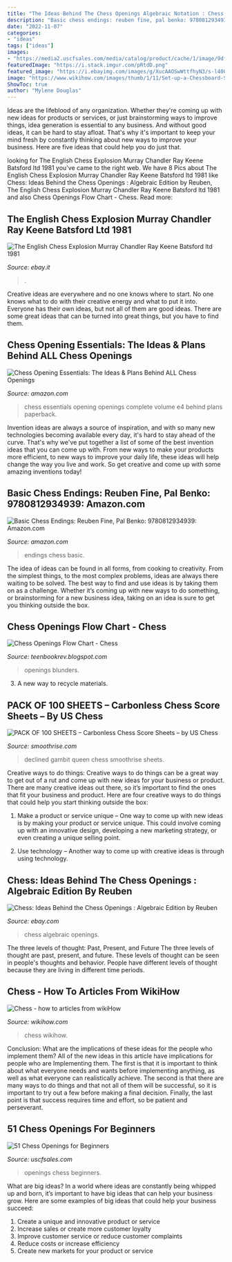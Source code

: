```yaml
---
title: "The Ideas Behind The Chess Openings Algebraic Notation : Chess Algebraic Openings"
description: "Basic chess endings: reuben fine, pal benko: 9780812934939: amazon.com"
date: "2022-11-07"
categories:
- "ideas"
tags: ["ideas"]
images:
- "https://media2.uscfsales.com/media/catalog/product/cache/1/image/9df78eab33525d08d6e5fb8d27136e95/b/0/b0027cz-2.jpg"
featuredImage: "https://i.stack.imgur.com/pRtdD.png"
featured_image: "https://i.ebayimg.com/images/g/XucAAOSwWttfhyN3/s-l400.jpg"
image: "https://www.wikihow.com/images/thumb/1/11/Set-up-a-Chessboard-Step-13-Version-5.jpg/-crop-375-321-375px-nowatermark-Set-up-a-Chessboard-Step-13-Version-5.jpg"
ShowToc: true
author: "Mylene Douglas"
---
```



Ideas are the lifeblood of any organization. Whether they're coming up with new ideas for products or services, or just brainstorming ways to improve things, idea generation is essential to any business. And without good ideas, it can be hard to stay afloat. That's why it's important to keep your mind fresh by constantly thinking about new ways to improve your business. Here are five ideas that could help you do just that.

	

		
looking for The English Chess Explosion Murray Chandler Ray Keene Batsford ltd 1981 you've came to the right web. We have 8 Pics about The English Chess Explosion Murray Chandler Ray Keene Batsford ltd 1981 like Chess: Ideas Behind the Chess Openings : Algebraic Edition by Reuben, The English Chess Explosion Murray Chandler Ray Keene Batsford ltd 1981 and also Chess Openings Flow Chart - Chess. Read more:
		
    
## The English Chess Explosion Murray Chandler Ray Keene Batsford Ltd 1981

<img loading=lazy src="https://i.ebayimg.com/images/g/XucAAOSwWttfhyN3/s-l400.jpg" onerror="this.onerror=null;this.src='https://tse3.mm.bing.net/th?id=OIP.MbIxFT2thmw4bkCgQZE9GgAAAA&amp;pid=15.1';" alt="The English Chess Explosion Murray Chandler Ray Keene Batsford ltd 1981">

_Source: ebay.it_

>. 

	

Creative ideas are everywhere and no one knows where to start. No one knows what to do with their creative energy and what to put it into. Everyone has their own ideas, but not all of them are good ideas. There are some great ideas that can be turned into great things, but you have to find them.

    
## Chess Opening Essentials: The Ideas &amp; Plans Behind ALL Chess Openings

<img loading=lazy src="http://ecx.images-amazon.com/images/I/517JsQHsjlL._AC_UL160_SR116,160_.jpg" onerror="this.onerror=null;this.src='https://tse3.mm.bing.net/th?id=OIP.Hohwl-b2T6nXAAG2_tScyQAAAA&amp;pid=15.1';" alt="Chess Opening Essentials: The Ideas &amp; Plans Behind ALL Chess Openings">

_Source: amazon.com_

>chess essentials opening openings complete volume e4 behind plans paperback. 

	

Invention ideas are always a source of inspiration, and with so many new technologies becoming available every day, it's hard to stay ahead of the curve. That's why we've put together a list of some of the best invention ideas that you can come up with. From new ways to make your products more efficient, to new ways to improve your daily life, these ideas will help change the way you live and work. So get creative and come up with some amazing inventions today!

    
## Basic Chess Endings: Reuben Fine, Pal Benko: 9780812934939: Amazon.com

<img loading=lazy src="http://ecx.images-amazon.com/images/I/51J4ANQAFYL._SY344_BO1,204,203,200_.jpg" onerror="this.onerror=null;this.src='https://tse3.mm.bing.net/th?id=OIP.kxlNk29GXtBmnROQGa13ogAAAA&amp;pid=15.1';" alt="Basic Chess Endings: Reuben Fine, Pal Benko: 9780812934939: Amazon.com">

_Source: amazon.com_

>endings chess basic. 

	

The idea of ideas can be found in all forms, from cooking to creativity. From the simplest things, to the most complex problems, ideas are always there waiting to be solved. The best way to find and use ideas is by taking them on as a challenge. Whether it’s coming up with new ways to do something, or brainstorming for a new business idea, taking on an idea is sure to get you thinking outside the box.

    
## Chess Openings Flow Chart - Chess

<img loading=lazy src="https://i.stack.imgur.com/pRtdD.png" onerror="this.onerror=null;this.src='https://tse4.mm.bing.net/th?id=OIP.Ic_hPJYLE7xRwjspjpK1BwAAAA&amp;pid=15.1';" alt="Chess Openings Flow Chart - Chess">

_Source: teenbookrev.blogspot.com_

>openings blunders. 

	

3. A new way to recycle materials.

    
## PACK OF 100 SHEETS – Carbonless Chess Score Sheets – By US Chess

<img loading=lazy src="https://smoothrise.com/wp-content/uploads/2017/06/7061-5.jpg" onerror="this.onerror=null;this.src='https://tse2.mm.bing.net/th?id=OIP.y72zR35rK--GCh0C4lTmMQAAAA&amp;pid=15.1';" alt="PACK OF 100 SHEETS – Carbonless Chess Score Sheets – by US Chess">

_Source: smoothrise.com_

>declined gambit queen chess smoothrise sheets. 

	

Creative ways to do things:
Creative ways to do things can be a great way to get out of a rut and come up with new ideas for your business or product. There are many creative ideas out there, so it’s important to find the ones that fit your business and product. Here are four creative ways to do things that could help you start thinking outside the box:
1. Make a product or service unique – One way to come up with new ideas is by making your product or service unique. This could involve coming up with an innovative design, developing a new marketing strategy, or even creating a unique selling point.

2. Use technology – Another way to come up with creative ideas is through using technology.

    
## Chess: Ideas Behind The Chess Openings : Algebraic Edition By Reuben

<img loading=lazy src="https://i.ebayimg.com/images/g/EwoAAOSwkB9euEwu/s-l640.jpg" onerror="this.onerror=null;this.src='https://tse1.mm.bing.net/th?id=OIP.uv1q6VeMF1PLBeOgXmh7IgHaFj&amp;pid=15.1';" alt="Chess: Ideas Behind the Chess Openings : Algebraic Edition by Reuben">

_Source: ebay.com_

>chess algebraic openings. 

	

The three levels of thought: Past, Present, and Future
The three levels of thought are past, present, and future. These levels of thought can be seen in people's thoughts and behavior. People have different levels of thought because they are living in different time periods.

    
## Chess - How To Articles From WikiHow

<img loading=lazy src="https://www.wikihow.com/images/thumb/1/11/Set-up-a-Chessboard-Step-13-Version-5.jpg/-crop-375-321-375px-nowatermark-Set-up-a-Chessboard-Step-13-Version-5.jpg" onerror="this.onerror=null;this.src='https://tse2.mm.bing.net/th?id=OIP.bBMHlTC2fs656Vul5P7slQAAAA&amp;pid=15.1';" alt="Chess - how to articles from wikiHow">

_Source: wikihow.com_

>chess wikihow. 

	

Conclusion: What are the implications of these ideas for the people who implement them?
All of the new ideas in this article have implications for people who are Implementing them. The first is that it is important to think about what everyone needs and wants before implementing anything, as well as what everyone can realistically achieve. The second is that there are many ways to do things and that not all of them will be successful, so it is important to try out a few before making a final decision. Finally, the last point is that success requires time and effort, so be patient and perseverant.

    
## 51 Chess Openings For Beginners

<img loading=lazy src="https://media2.uscfsales.com/media/catalog/product/cache/1/image/9df78eab33525d08d6e5fb8d27136e95/b/0/b0027cz-2.jpg" onerror="this.onerror=null;this.src='https://tse4.mm.bing.net/th?id=OIP.MCLZa1yh2ym3tKFj_KUmqQAAAA&amp;pid=15.1';" alt="51 Chess Openings for Beginners">

_Source: uscfsales.com_

>openings chess beginners. 

	

What are big ideas?
In a world where ideas are constantly being whipped up and born, it’s important to have big ideas that can help your business grow. Here are some examples of big ideas that could help your business succeed: 
1. Create a unique and innovative product or service 
2. Increase sales or create more customer loyalty 
3. Improve customer service or reduce customer complaints 
4. Reduce costs or increase efficiency 
5. Create new markets for your product or service 


